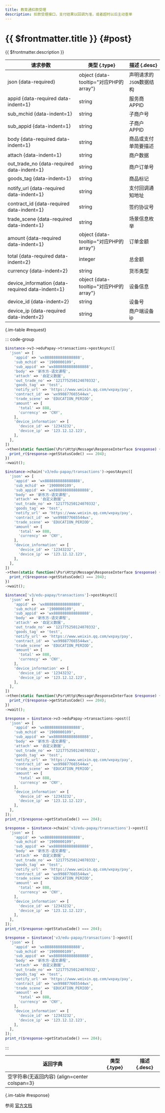 ```yaml
---
title: 教育通扣款受理
description: 扣款受理接口，支付结果以回调为准，或者超时以后主动查单
---
```


# {{ $frontmatter.title }} {#post}

{{ $frontmatter.description }}

| 请求参数 | 类型 {.type} | 描述 {.desc}
| --- | --- | ---
| json {data-required} | object {data-tooltip="对应PHP的array"} | 声明请求的`JSON`数据结构
| appid {data-required data-indent=1} | string | 服务商APPID
| sub_mchid {data-indent=1} | string | 子商户号
| sub_appid {data-indent=1} | string | 子商户APPID
| body {data-required data-indent=1} | string | 商品或支付单简要描述
| attach {data-indent=1} | string | 商户数据
| out_trade_no {data-required data-indent=1} | string | 商户订单号
| goods_tag {data-indent=1} | string | 商品标记
| notify_url {data-required data-indent=1} | string | 支付回调通知地址
| contract_id {data-required data-indent=1} | string | 签约协议号
| trade_scene {data-required data-indent=1} | string | 场景信息枚举
| amount {data-required data-indent=1} | object {data-tooltip="对应PHP的array"} | 订单金额
| total {data-required data-indent=2} | integer | 总金额
| currency {data-indent=2} | string | 货币类型
| device_information {data-required data-indent=1} | object {data-tooltip="对应PHP的array"} | 设备信息
| device_id {data-indent=2} | string | 设备号
| device_ip {data-required data-indent=2} | string | 商户端设备ip

{.im-table #request}

::: code-group

```php [异步纯链式]
$instance->v3->eduPapay->transactions->postAsync([
  'json' => [
    'appid' => 'wx8888888888888888',
    'sub_mchid' => '1900000109',
    'sub_appid' => 'wx8888888888888888',
    'body' => '新东方-语文课程',
    'attach' => '自定义数据',
    'out_trade_no' => '121775250124070332',
    'goods_tag' => 'test',
    'notify_url' => 'https://www.weixin.qq.com/wxpay/pay',
    'contract_id' => 'wx998877665544wx',
    'trade_scene' => 'EDUCATION_PERIOD',
    'amount' => [
      'total' => 888,
      'currency' => 'CNY',
    ],
    'device_information' => [
      'device_id' => '12343232',
      'device_ip' => '123.12.12.123',
    ],
  ],
])
->then(static function(\Psr\Http\Message\ResponseInterface $response) {
  print_r($response->getStatusCode() === 204);
})
->wait();
```

```php [异步声明式]
$instance->chain('v3/edu-papay/transactions')->postAsync([
  'json' => [
    'appid' => 'wx8888888888888888',
    'sub_mchid' => '1900000109',
    'sub_appid' => 'wx8888888888888888',
    'body' => '新东方-语文课程',
    'attach' => '自定义数据',
    'out_trade_no' => '121775250124070332',
    'goods_tag' => 'test',
    'notify_url' => 'https://www.weixin.qq.com/wxpay/pay',
    'contract_id' => 'wx998877665544wx',
    'trade_scene' => 'EDUCATION_PERIOD',
    'amount' => [
      'total' => 888,
      'currency' => 'CNY',
    ],
    'device_information' => [
      'device_id' => '12343232',
      'device_ip' => '123.12.12.123',
    ],
  ],
])
->then(static function(\Psr\Http\Message\ResponseInterface $response) {
  print_r($response->getStatusCode() === 204);
})
->wait();
```

```php [异步属性式]
$instance['v3/edu-papay/transactions']->postAsync([
  'json' => [
    'appid' => 'wx8888888888888888',
    'sub_mchid' => '1900000109',
    'sub_appid' => 'wx8888888888888888',
    'body' => '新东方-语文课程',
    'attach' => '自定义数据',
    'out_trade_no' => '121775250124070332',
    'goods_tag' => 'test',
    'notify_url' => 'https://www.weixin.qq.com/wxpay/pay',
    'contract_id' => 'wx998877665544wx',
    'trade_scene' => 'EDUCATION_PERIOD',
    'amount' => [
      'total' => 888,
      'currency' => 'CNY',
    ],
    'device_information' => [
      'device_id' => '12343232',
      'device_ip' => '123.12.12.123',
    ],
  ],
])
->then(static function(\Psr\Http\Message\ResponseInterface $response) {
  print_r($response->getStatusCode() === 204);
})
->wait();
```

```php [同步纯链式]
$response = $instance->v3->eduPapay->transactions->post([
  'json' => [
    'appid' => 'wx8888888888888888',
    'sub_mchid' => '1900000109',
    'sub_appid' => 'wx8888888888888888',
    'body' => '新东方-语文课程',
    'attach' => '自定义数据',
    'out_trade_no' => '121775250124070332',
    'goods_tag' => 'test',
    'notify_url' => 'https://www.weixin.qq.com/wxpay/pay',
    'contract_id' => 'wx998877665544wx',
    'trade_scene' => 'EDUCATION_PERIOD',
    'amount' => [
      'total' => 888,
      'currency' => 'CNY',
    ],
    'device_information' => [
      'device_id' => '12343232',
      'device_ip' => '123.12.12.123',
    ],
  ],
]);
print_r($response->getStatusCode() === 204);
```

```php [同步声明式]
$response = $instance->chain('v3/edu-papay/transactions')->post([
  'json' => [
    'appid' => 'wx8888888888888888',
    'sub_mchid' => '1900000109',
    'sub_appid' => 'wx8888888888888888',
    'body' => '新东方-语文课程',
    'attach' => '自定义数据',
    'out_trade_no' => '121775250124070332',
    'goods_tag' => 'test',
    'notify_url' => 'https://www.weixin.qq.com/wxpay/pay',
    'contract_id' => 'wx998877665544wx',
    'trade_scene' => 'EDUCATION_PERIOD',
    'amount' => [
      'total' => 888,
      'currency' => 'CNY',
    ],
    'device_information' => [
      'device_id' => '12343232',
      'device_ip' => '123.12.12.123',
    ],
  ],
]);
print_r($response->getStatusCode() === 204);
```

```php [同步属性式]
$response = $instance['v3/edu-papay/transactions']->post([
  'json' => [
    'appid' => 'wx8888888888888888',
    'sub_mchid' => '1900000109',
    'sub_appid' => 'wx8888888888888888',
    'body' => '新东方-语文课程',
    'attach' => '自定义数据',
    'out_trade_no' => '121775250124070332',
    'goods_tag' => 'test',
    'notify_url' => 'https://www.weixin.qq.com/wxpay/pay',
    'contract_id' => 'wx998877665544wx',
    'trade_scene' => 'EDUCATION_PERIOD',
    'amount' => [
      'total' => 888,
      'currency' => 'CNY',
    ],
    'device_information' => [
      'device_id' => '12343232',
      'device_ip' => '123.12.12.123',
    ],
  ],
]);
print_r($response->getStatusCode() === 204);
```

:::

| 返回字典 | 类型 {.type} | 描述 {.desc}
| --- | --- | ---
| 空字符串(无返回内容) {align=center colspan=3}

{.im-table #response}

参阅 [官方文档](https://pay.weixin.qq.com/wiki/doc/apiv3/Offline/apis/chapter5_2_7.shtml)
